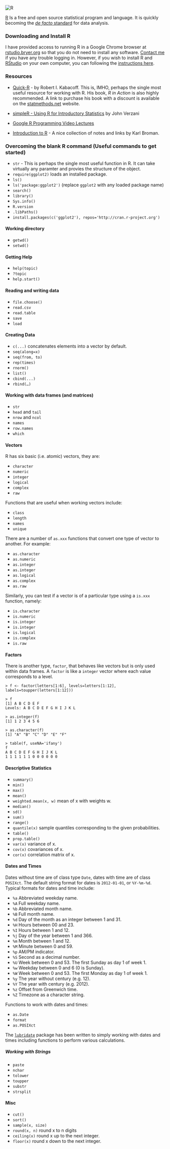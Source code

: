 ![R](http://www.r-project.org/Rlogo.jpg)

[R](http://www.r-project.org/) Is a free and open source statistical program and language. It is quickly becoming the [*de facto* standard](http://r4stats.com/articles/popularity/) for data analysis.

### Downloading and Install R

I have provided access to running R in a Google Chrome browser at [rstudio.bryer.org](http://rstudio.bryer.org) so that you do not need to install any software. [Contact me](mailto:jason@bryer.org) if you have any trouble logging in. However, if you wish to install R and [RStudio](http://rstudio.com) on your own computer, you can following the [instructions here](Installation/Install.md).


### Resources

* [Quick-R](http://statmethods.net/) - by Robert I. Kabacoff. This is, IMHO, perhaps the single most useful resource for working with R. His book, *R in Action* is also highly recommended. A link to purchase his book with a discount is available on the [statmethods.net](http://statmethods.net) website.

* [simpleR - Using R for Introductory Statistics](http://www.math.csi.cuny.edu/Statistics/R/simpleR/printable/simpleR.pdf) by John Verzani

* [Google R Programming Video Lectures](http://gettinggeneticsdone.blogspot.com/2013/08/google-developers-r-programming-video.html)

* [Introduction to R](http://www.biostat.wisc.edu/~kbroman/Rintro/) - A nice collection of notes and links by Karl Broman.


### Overcoming the blank R command (Useful commands to get started)

* `str` - This is perhaps the single most useful function in R. It can take virtually any paramter and provies the structure of the object.   
* `require(ggplot2)` loads an installed package.
* `ls()`
* `ls('package:ggplot2')` (replace `ggplot2` with any loaded package name)
* `search()`
* `library()`
* `Sys.info()`
* `R.version`
* `.libPaths()`
* `install.packages(c('ggplot2'), repos='http://cran.r-project.org')`

#### Working directory

* `getwd()`
* `setwd()`

#### Getting Help

* `help(topic)`
* `?topic`
* `help.start()`

#### Reading and writing data ##

* `file.choose()`
* `read.csv`
* `read.table`
* `save`
* `load`

#### Creating Data

* `c(...)` concatenates elements into a vector by default.
* `seq(along=x)`
* `seq(from, to)`
* `rep(times)`
* `rnorm()`
* `list()`
* `cbind(...)` 
* `rbind(…)`

#### Working with data frames (and matrices) ##

* `str`
* `head` and `tail`
* `nrow` and `ncol`
* `names`
* `row.names`
* `which`

#### Vectors ##
R has six basic (i.e. atomic) vectors, they are:

* `character`
* `numeric`
* `integer`
* `logical`
* `complex`
* `raw`

Functions that are useful when working vectors include:

* `class`
* `length`
* `names`
* `unique`

There are a number of `as.xxx` functions that convert one type of vector to another. For example:

* `as.character`
* `as.numeric`
* `as.integer`
* `as.integer`
* `as.logical`
* `as.complex`
* `as.raw`

Similarly, you can test if a vector is of a particular type using a `is.xxx` function, namely:

* `is.character`
* `is.numeric`
* `is.integer`
* `is.integer`
* `is.logical`
* `is.complex`
* `is.raw`

#### Factors ##
There is another type, `factor`, that behaves like vectors but is only used within data frames. A `factor` is like a `integer` vector where each value corresponds to a level.

    > f <- factor(letters[1:6], levels=letters[1:12], labels=toupper(letters[1:12]))
    
    > f
    [1] A B C D E F
    Levels: A B C D E F G H I J K L
    
    > as.integer(f)
    [1] 1 2 3 4 5 6
    
    > as.character(f)
    [1] "A" "B" "C" "D" "E" "F"
    
    > table(f, useNA='ifany')
    f
    A B C D E F G H I J K L 
    1 1 1 1 1 1 0 0 0 0 0 0 


#### Descriptive Statistics ##

* `summary()`
* `min()`
* `max()`
* `mean()`
* `weighted.mean(x, w)` mean of x with weights w.
* `median()`
* `sd()`
* `sum()`
* `range()`
* `quantile(x)` sample quantiles corresponding to the given probabilities.
* `table()`
* `prop.table()`
* `var(x)` variance of x.
* `cov(x)` covariances of x.
* `cor(x)` correlation matrix of x.

#### Dates and Times

Dates without time are of class type `Date`, dates with time are of class `POSIXct`. The default string format for dates is `2012-01-01`, or `%Y-%m-%d`. Typical formats for dates and time include:

* `%a` Abbreviated weekday name.
* `%A` Full weekday name.
* `%b` Abbreviated month name.
* `%B` Full month name.
* `%d` Day of the month as an integer between 1 and 31.
* `%H` Hours between 00 and 23.
* `%I` Hours between 1 and 12.
* `%j` Day of the year between 1 and 366.
* `%m` Month between 1 and 12.
* `%M` Minute between 0 and 59.
* `%p` AM/PM indicator.
* `%S` Second as a decimal number.
* `%U` Week between 0 and 53. The first Sunday as day 1 of week 1.
* `%w` Weekday between 0 and 6 (0 is Sunday).
* `%W` Week between 0 and 53. The first Monday as day 1 of week 1.
* `%y` The year without century (e.g. 12).
* `%Y` The year with century (e.g. 2012).
* `%z` Offset from Greenwich time.
* `%Z` Timezone as a character string.

Functions to work with dates and times:

* `as.Date`
* `format`
* `as.POSIXct`

The [`lubridate`](http://www.jstatsoft.org/v40/i03/paper) package has been written to simply working with dates and times including functions to perform various calculations.

##### Working with Strings ##

* `paste`
* `nchar`
* `tolower`
* `toupper`
* `substr`
* `strsplit`

#### Misc

* `cut()`
* `sort()`
* `sample(x, size)`
* `round(x, n)` round x to n digits
* `ceiling(x)` round x up to the next integer.
* `floor(x)` round x down to the next integer.
